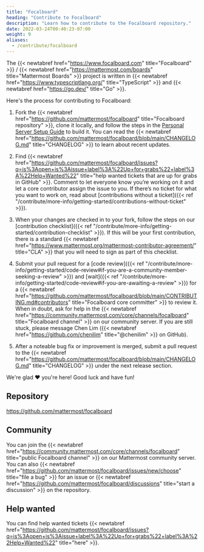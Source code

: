 ```yaml
---
title: "Focalboard"
heading: "Contribute to Focalboard"
description: "Learn how to contribute to the Focalboard repository."
date: 2022-03-24T00:40:23-07:00
weight: 9
aliases:
  - /contribute/focalboard
---
```


The {{< newtabref href="https://www.focalboard.com" title="Focalboard" >}} / {{< newtabref href="https://mattermost.com/boards" title="Mattermost Boards" >}} project is written in {{< newtabref href="https://www.typescriptlang.org/" title="TypeScript" >}} and {{< newtabref href="https://go.dev/" title="Go" >}}.

Here's the process for contributing to Focalboard:

1. Fork the {{< newtabref href="https://github.com/mattermost/focalboard" title="Focalboard repository" >}}, clone it locally, and follow the steps in the [Personal Server Setup Guide](personal-server-setup-guide) to build it. You can read the {{< newtabref href="https://github.com/mattermost/focalboard/blob/main/CHANGELOG.md" title="CHANGELOG" >}} to learn about recent updates.

2. Find {{< newtabref href="https://github.com/mattermost/focalboard/issues?q=is%3Aopen+is%3Aissue+label%3A%22Up+for+grabs%22+label%3A%22Help+Wanted%22" title="help wanted tickets that are up for grabs in GitHub" >}}. Comment to let everyone know you’re working on it and let a core contributor assign the issue to you. If there’s no ticket for what you want to work on, read about [contributions without a ticket]({{< ref "/contribute/more-info/getting-started/contributions-without-ticket" >}}).

3. When your changes are checked in to your fork, follow the steps on our [contribution checklist]({{< ref "/contribute/more-info/getting-started/contribution-checklist" >}}). If this will be your first contribution, there is a standard {{< newtabref href="https://www.mattermost.org/mattermost-contributor-agreement/" title="CLA" >}} that you will need to sign as part of this checklist.

4. Submit your pull request for a [code review]({{< ref "/contribute/more-info/getting-started/code-review#if-you-are-a-community-member-seeking-a-review" >}}) and [wait]({{< ref "/contribute/more-info/getting-started/code-review#if-you-are-awaiting-a-review" >}}) for a {{< newtabref href="https://github.com/mattermost/focalboard/blob/main/CONTRIBUTING.md#contributors" title="Focalboard core committer" >}} to review it. When in doubt, ask for help in the {{< newtabref href="https://community.mattermost.com/core/channels/focalboard" title="Focalboard channel" >}} on our community server. If you are still stuck, please message Chen Lim ({{< newtabref href="https://github.com/chenilim" title="@chenilim" >}} on GitHub).

5. After a noteable bug fix or improvement is merged, submit a pull request to the {{< newtabref href="https://github.com/mattermost/focalboard/blob/main/CHANGELOG.md" title="CHANGELOG" >}} under the next release section.

We're glad ❤️ you're here! Good luck and have fun!

## Repository

https://github.com/mattermost/focalboard

## Community

You can join the {{< newtabref href="https://community.mattermost.com/core/channels/focalboard" title="public Focalboard channel" >}} on our Mattermost community server. You can also {{< newtabref href="https://github.com/mattermost/focalboard/issues/new/choose" title="file a bug" >}} for an issue or {{< newtabref href="https://github.com/mattermost/focalboard/discussions" title="start a discussion" >}} on the repository.

## Help wanted

You can find help wanted tickets {{< newtabref href="https://github.com/mattermost/focalboard/issues?q=is%3Aopen+is%3Aissue+label%3A%22Up+for+grabs%22+label%3A%22Help+Wanted%22" title="here" >}}.
